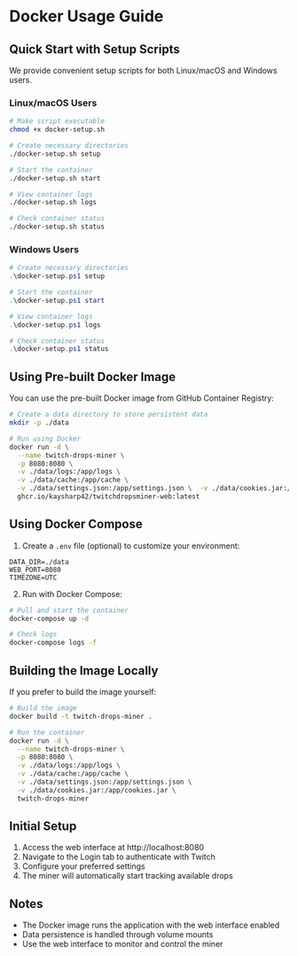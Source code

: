 # Docker Usage Guide

## Quick Start with Setup Scripts

We provide convenient setup scripts for both Linux/macOS and Windows users.

### Linux/macOS Users

```bash
# Make script executable
chmod +x docker-setup.sh

# Create necessary directories
./docker-setup.sh setup

# Start the container
./docker-setup.sh start

# View container logs
./docker-setup.sh logs

# Check container status
./docker-setup.sh status
```

### Windows Users

```powershell
# Create necessary directories
.\docker-setup.ps1 setup

# Start the container
.\docker-setup.ps1 start

# View container logs
.\docker-setup.ps1 logs

# Check container status
.\docker-setup.ps1 status
```

## Using Pre-built Docker Image

You can use the pre-built Docker image from GitHub Container Registry:

```bash
# Create a data directory to store persistent data
mkdir -p ./data

# Run using Docker
docker run -d \
  --name twitch-drops-miner \
  -p 8080:8080 \
  -v ./data/logs:/app/logs \
  -v ./data/cache:/app/cache \
  -v ./data/settings.json:/app/settings.json \  -v ./data/cookies.jar:/app/cookies.jar \
  ghcr.io/kaysharp42/twitchdropsminer-web:latest
```

## Using Docker Compose

1. Create a `.env` file (optional) to customize your environment:

```
DATA_DIR=./data
WEB_PORT=8080
TIMEZONE=UTC
```

2. Run with Docker Compose:

```bash
# Pull and start the container
docker-compose up -d

# Check logs
docker-compose logs -f
```

## Building the Image Locally

If you prefer to build the image yourself:

```bash
# Build the image
docker build -t twitch-drops-miner .

# Run the container
docker run -d \
  --name twitch-drops-miner \
  -p 8080:8080 \
  -v ./data/logs:/app/logs \
  -v ./data/cache:/app/cache \
  -v ./data/settings.json:/app/settings.json \
  -v ./data/cookies.jar:/app/cookies.jar \
  twitch-drops-miner
```

## Initial Setup

1. Access the web interface at http://localhost:8080
2. Navigate to the Login tab to authenticate with Twitch
3. Configure your preferred settings
4. The miner will automatically start tracking available drops

## Notes

- The Docker image runs the application with the web interface enabled
- Data persistence is handled through volume mounts
- Use the web interface to monitor and control the miner
